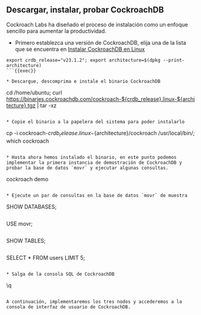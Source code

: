 ## Descargar, instalar, probar CockroachDB

Cockroach Labs ha diseñado el proceso de instalación como un enfoque sencillo para aumentar la productividad.

* Primero establezca una versión de CockroachDB, elija una de la lista que se encuentra en [Instalar CockroachDB en Linux](https://www.cockroachlabs.com/docs/v23.1/install-cockroachdb-linux#install-binary)

```
export crdb_release="v23.1.2"; export architecture=$(dpkg --print-architecture)
```{{exec}}

* Descargue, descomprima e instale el binario CockroachDB

```
cd /home/ubuntu; curl https://binaries.cockroachdb.com/cockroach-${crdb_release}.linux-${architecture}.tgz | tar -xz
```{{exec}}

* Copie el binario a la papelera del sistema para poder instalarlo

```
cp -i cockroach-${crdb_release}.linux-${architecture}/cockroach /usr/local/bin/; which cockroach
```{{exec}}

* Hasta ahora hemos instalado el binario, en este punto podemos implementar la primera instancia de demostración de CockroachDB y probar la base de datos `movr` y ejecutar algunas consultas.

```
cockroach demo
```{{exec}}

* Ejecute un par de consultas en la base de datos `movr` de muestra

```
SHOW DATABASES;
```{{exec}}

```
USE movr;
```{{exec}}

```
SHOW TABLES;
```{{exec}}

```
SELECT * FROM users LIMIT 5;
```{{exec}}

* Salga de la consola SQL de CockroachDB

```
\q
```{{exec}}

A continuación, implementaremos los tres nodos y accederemos a la consola de interfaz de usuario de CockroachDB.